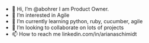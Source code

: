 - 👋 Hi, I’m @abohrer I am  Product Owner.
- 👀 I’m interested in Agile
- 🌱 I’m currently learning python, ruby, cucumber, agile
- 💞️ I’m looking to collaborate on lots of projects
- 📫 How to reach me linkedin.com/in/arianaschimidt

<!---
abohrer/abohrer is a ✨ special ✨ repository because its `README.md` (this file) appears on your GitHub profile.
You can click the Preview link to take a look at your changes.
--->
